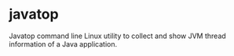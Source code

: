 # javatop
Javatop command line Linux utility to collect and show JVM thread information of a Java application.
